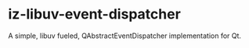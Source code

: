 # iz-libuv-event-dispatcher

A simple, libuv fueled, QAbstractEventDispatcher implementation for Qt.
